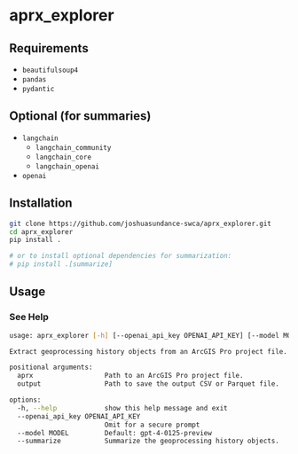 # aprx_explorer

## Requirements

* `beautifulsoup4`
* `pandas`
* `pydantic`

## Optional (for summaries)

* `langchain`
  - `langchain_community`
  - `langchain_core`
  - `langchain_openai`
* `openai`

## Installation

```bash
git clone https://github.com/joshuasundance-swca/aprx_explorer.git
cd aprx_explorer
pip install .

# or to install optional dependencies for summarization:
# pip install .[summarize]
```

## Usage

### See Help
```bash
usage: aprx_explorer [-h] [--openai_api_key OPENAI_API_KEY] [--model MODEL] [--summarize] aprx output

Extract geoprocessing history objects from an ArcGIS Pro project file.

positional arguments:
  aprx                  Path to an ArcGIS Pro project file.
  output                Path to save the output CSV or Parquet file.

options:
  -h, --help            show this help message and exit
  --openai_api_key OPENAI_API_KEY
                        Omit for a secure prompt
  --model MODEL         Default: gpt-4-0125-preview
  --summarize           Summarize the geoprocessing history objects.
```
